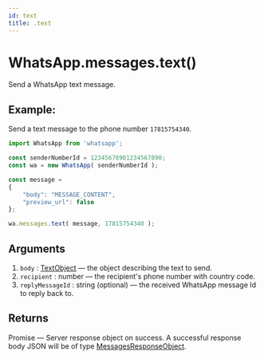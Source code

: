 ```yaml
---
id: text
title: .text
---
```


# WhatsApp.messages.text()
Send a WhatsApp text message.

## Example:
Send a text message to the phone number `17815754340`.
```js
import WhatsApp from 'whatsapp';

const senderNumberId = 12345678901234567890;
const wa = new WhatsApp( senderNumberId );

const message =
{
    "body": "MESSAGE_CONTENT",
    "preview_url": false
};

wa.messages.text( message, 17815754340 );
```

## Arguments
1. `body` : [TextObject](../types/TextObject) — the object describing the text to send.
2. `recipient` : number — the recipient's phone number with country code.
3. `replyMessageId` : string (optional) — the received WhatsApp message Id to reply back to.

## Returns
Promise — Server response object on success. A successful response body JSON will be of type [MessagesResponseObject](../types/MessagesResponseObject).
